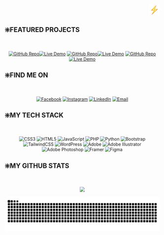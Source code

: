 <div align="right">
  
<picture>
  <img alt="" height="35px" src="https://raw.githubusercontent.com/shazee-04/shazee-04/main/assets/animated-emoji/High Voltage.webp" />
</picture>

</div>

## ❇️FEATURED PROJECTS  

<br>

<div align="center">

[![GitHub Repo](https://img.shields.io/badge/e%20commerce%20site-f0f0f0?style=for-the-badge)](https://github.com/shazee-04/e-commerce-site "view repository")[![Live Demo](https://img.shields.io/badge/Live-27AE60?style=for-the-badge)](https://shazee-04.github.io/e-commerce-site "visit live website") 
[![GitHub Repo](https://img.shields.io/badge/portfolio_idea-f0f0f0?style=for-the-badge)](https://github.com/shazee-04/portfolio-1 "view repository")[![Live Demo](https://img.shields.io/badge/Live-27AE60?style=for-the-badge)](https://shazee-04.github.io/portfolio-1 "visit live website") 
[![GitHub Repo](https://img.shields.io/badge/naruto_2d_game-f0f0f0?style=for-the-badge)](https://github.com/shazee-04/naruto-game-3.1 "view repository")[![Live Demo](https://img.shields.io/badge/Live-27AE60?style=for-the-badge)](https://shazee-04.github.io/naruto-game-3.1 "visit live website")  

</div>

## ❇️FIND ME ON  

<br>

<div align="center">

[![Facebook](https://img.shields.io/badge/facebook-%231877F2.svg?style=for-the-badge&logo=Facebook&logoColor=white)](https://facebook.com/shazeesandaruwan) 
[![Instagram](https://img.shields.io/badge/instagram-%23E4405F.svg?style=for-the-badge&logo=Instagram&logoColor=white)](https://facebook.com/shazeesandaruwan) 
[![LinkedIn](https://img.shields.io/badge/linkedIn-%230077B5.svg?style=for-the-badge&logo=LinkedIn&logoColor=black)](https://facebook.com/shazeesandaruwan) 
[![Email](https://img.shields.io/badge/email-%23fff000.svg?style=for-the-badge&logoColor=white)](mailto:mgssrangajeewa@gmail.com?subject=YO!&body=Looking%20forward%20to%20connect)  

</div>

## ❇️MY TECH STACK  

<br>

<div align="center">

![CSS3](https://img.shields.io/badge/css3-%231572B6.svg?style=for-the-badge&logo=css3&logoColor=white) ![HTML5](https://img.shields.io/badge/html5-%23E34F26.svg?style=for-the-badge&logo=html5&logoColor=white) ![JavaScript](https://img.shields.io/badge/javascript-%23323330.svg?style=for-the-badge&logo=javascript&logoColor=%23F7DF1E) ![PHP](https://img.shields.io/badge/php-%23777BB4.svg?style=for-the-badge&logo=php&logoColor=white) ![Python](https://img.shields.io/badge/python-3670A0?style=for-the-badge&logo=python&logoColor=ffdd54) ![Bootstrap](https://img.shields.io/badge/bootstrap-%238511FA.svg?style=for-the-badge&logo=bootstrap&logoColor=white) ![TailwindCSS](https://img.shields.io/badge/tailwindcss-%2338B2AC.svg?style=for-the-badge&logo=tailwind-css&logoColor=white) ![WordPress](https://img.shields.io/badge/WordPress-%23117AC9.svg?style=for-the-badge&logo=WordPress&logoColor=white) ![Adobe](https://img.shields.io/badge/adobe-%23FF0000.svg?style=for-the-badge&logo=adobe&logoColor=white) ![Adobe Illustrator](https://img.shields.io/badge/adobe%20illustrator-%23FF9A00.svg?style=for-the-badge&logo=adobe%20illustrator&logoColor=white) ![Adobe Photoshop](https://img.shields.io/badge/adobe%20photoshop-%2331A8FF.svg?style=for-the-badge&logo=adobe%20photoshop&logoColor=white) ![Framer](https://img.shields.io/badge/Framer-black?style=for-the-badge&logo=framer&logoColor=blue) ![Figma](https://img.shields.io/badge/figma-%23F24E1E.svg?style=for-the-badge&logo=figma&logoColor=white)  

</div>

## ❇️MY GITHUB STATS  

<br>

<div align="center">

<!-- ![](https://github-readme-stats.vercel.app/api?username=shazee-04&theme=radical&hide_border=false&include_all_commits=true&count_private=true) -->
![](https://github-readme-streak-stats.herokuapp.com/?user=shazee-04&theme=radical&hide_border=false)
<!-- ![](https://github-readme-stats.vercel.app/api/top-langs/?username=shazee-04&theme=radical&hide_border=false&include_all_commits=true&count_private=true&layout=compact)   -->

<picture>
  <source media="(prefers-color-scheme: dark)" srcset="https://raw.githubusercontent.com/shazee-04/shazee-04/output/github-contribution-grid-snake-dark.svg" />
  <source media="(prefers-color-scheme: light)" srcset="https://raw.githubusercontent.com/shazee-04/shazee-04/output/github-contribution-grid-snake.svg" />
  <img alt="github-snake" src="https://raw.githubusercontent.com/shazee-04/shazee-04/output/github-contribution-grid-snake.svg" />
</picture>  

</div>
